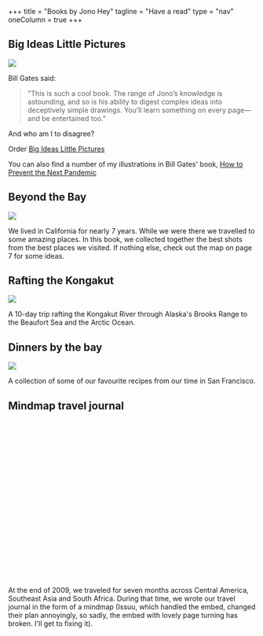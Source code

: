 +++
title = "Books by Jono Hey"
tagline = "Have a read"
type = "nav"
oneColumn = true
+++

## Big Ideas Little Pictures

<a href="https://sketchplanations.com/big-ideas-little-pictures?utm_source=website&utm_medium=book-page&utm_campaign=book-link&utm_id=big-ideas-book" class="book-cover-link"><img src="/images/big-ideas-little-pictures-book-cover-jono-hey.png" class="book-cover"></a>

Bill Gates said:

>"This is such a cool book. The range of Jono’s knowledge is astounding, and so is his ability to digest complex ideas into deceptively simple drawings. You’ll learn something on every page—and be entertained too."

And who am I to disagree?

Order [Big Ideas Little Pictures](https://sketchplanations.com/big-ideas-little-pictures?utm_source=website&utm_medium=book-page&utm_campaign=book-link&utm_id=big-ideas-book)

You can also find a number of my illustrations in Bill Gates' book, [How to Prevent the Next Pandemic](https://www.gatesnotes.com/How-to-Prevent-the-Next-Pandemic)

## Beyond the Bay

<a href="//www.blurb.com/b/1937291-beyond-the-bay" class="book-cover-link"><img src="/images/beyond-the-bay-book-cover-jono-hey.png" class="book-cover"></a>

We lived in California for nearly 7 years. While we were there we travelled to some amazing places. In this book, we collected together the best shots from the best places we visited. If nothing else, check out the map on page 7 for some ideas.

## Rafting the Kongakut

<a href="//www.blurb.com/b/131286-rafting-the-kongakut" class="book-cover-link"><img src="/images/rafting-the-kongakut-book-cover-jono-hey.png" class="book-cover"></a>

A 10-day trip rafting the Kongakut River through Alaska's Brooks Range to the Beaufort Sea and the Arctic Ocean.

## Dinners by the bay

<a href="//www.blurb.com/b/445587-dinners-by-the-bay" class="book-cover-link"><img src="/images/dinners-by-the-bay-book-cover-jono-hey.png" class="book-cover" style="max-height: 300px;"></a>

A collection of some of our favourite recipes from our time in San Francisco.

## Mindmap travel journal

<div data-configid="1945271/3580441" style="width:100%; height:323px;" class="issuuembed"></div>
<script type="text/javascript" src="//e.issuu.com/embed.js" async="true"></script>

At the end of 2009, we traveled for seven months across Central America, Southeast Asia and South Africa. During that time, we wrote our travel journal in the form of a mindmap (Issuu, which handled the embed, changed their plan annoyingly, so sadly, the embed with lovely page turning has broken. I'll get to fixing it).
